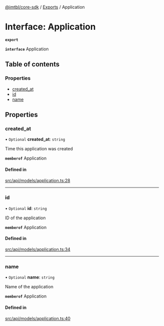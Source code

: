 [@imtbl/core-sdk](../README.md) / [Exports](../modules.md) / Application

# Interface: Application

**`export`** 

**`interface`** Application

## Table of contents

### Properties

- [created\_at](Application.md#created_at)
- [id](Application.md#id)
- [name](Application.md#name)

## Properties

### created\_at

• `Optional` **created\_at**: `string`

Time this application was created

**`memberof`** Application

#### Defined in

[src/api/models/application.ts:28](https://github.com/immutable/imx-core-sdk/blob/7204457/src/api/models/application.ts#L28)

___

### id

• `Optional` **id**: `string`

ID of the application

**`memberof`** Application

#### Defined in

[src/api/models/application.ts:34](https://github.com/immutable/imx-core-sdk/blob/7204457/src/api/models/application.ts#L34)

___

### name

• `Optional` **name**: `string`

Name of the application

**`memberof`** Application

#### Defined in

[src/api/models/application.ts:40](https://github.com/immutable/imx-core-sdk/blob/7204457/src/api/models/application.ts#L40)
